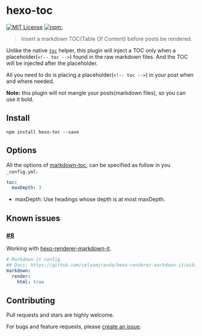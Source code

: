 # hexo-toc

[![MIT License](https://img.shields.io/badge/license-MIT_License-green.svg?style=flat-square)](https://github.com/bubkoo/hexo-toc/blob/master/LICENSE)
[![npm:](https://img.shields.io/npm/v/hexo-toc.svg?style=flat-square)](https://www.npmjs.com/packages/hexo-toc)


> Insert a markdown TOC(Table Of Content) before posts be rendered. 

Unlike the native [`toc`](http://hexo.io/docs/helpers.html#toc) helper, this plugin will inject a TOC only when a placeholder(`<!-- toc -->`) found in the raw markdown files. And the TOC will be injected after the placeholder. 

All you need to do is placing a placeholder(`<!-- toc -->`) in your post when and where needed. 

**Note:** this plugin will not mangle your posts(markdown files), so you can use it bold.


## Install

```node
npm install hexo-toc --save
```

## Options

All the options of [markdown-toc](https://github.com/jonschlinkert/markdown-toc), 
can be specified as follow in you `_config.yml`:

```yaml
toc:
  maxDepth: 3
```

- maxDepth: Use headings whose depth is at most maxDepth.


## Known issues

### [#8](https://github.com/bubkoo/hexo-toc/issues/8)

Working with [hexo-renderer-markdown-it](https://github.com/celsomiranda/hexo-renderer-markdown-it). 

```yaml
# Markdown-it config
## Docs: https://github.com/celsomiranda/hexo-renderer-markdown-it/wiki
markdown:
  render:
    html: true
```

## Contributing

Pull requests and stars are highly welcome.

For bugs and feature requests, please [create an issue](https://github.com/bubkoo/hexo-toc/issues/new).
